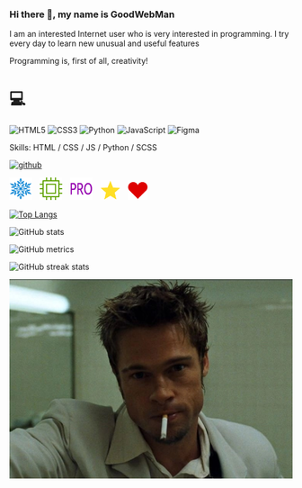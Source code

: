 
### Hi there 👋, my name is GoodWebMan
I am an interested Internet user who is very interested in programming.
I try every day to learn new unusual and useful features

Programming is, first of all, creativity!



# 💻 
![HTML5](https://img.shields.io/badge/html5-%23E34F26.svg?style=for-the-badge&logo=html5&logoColor=white) ![CSS3](https://img.shields.io/badge/css3-%231572B6.svg?style=for-the-badge&logo=css3&logoColor=white) ![Python](https://img.shields.io/badge/python-3670A0?style=for-the-badge&logo=python&logoColor=ffdd54) ![JavaScript](https://img.shields.io/badge/javascript-%23323330.svg?style=for-the-badge&logo=javascript&logoColor=%23F7DF1E) 	![Figma](https://img.shields.io/badge/figma-%23F24E1E.svg?style=for-the-badge&logo=figma&logoColor=white) 

Skills:  HTML  / CSS / JS / Python / SCSS





[<img src='https://cdn.jsdelivr.net/npm/simple-icons@3.0.1/icons/github.svg' alt='github' height='40'>](https://github.com/goodwebman)  

<a href='https://archiveprogram.github.com/'><img src='https://raw.githubusercontent.com/acervenky/animated-github-badges/master/assets/acbadge.gif' width='40' height='40'></a> <a href='https://docs.github.com/en/developers'><img src='https://raw.githubusercontent.com/acervenky/animated-github-badges/master/assets/devbadge.gif' width='40' height='40'></a> <a href='https://github.com/pricing'><img src='https://raw.githubusercontent.com/acervenky/animated-github-badges/master/assets/pro.gif' width='40' height='40'></a> <a href='https://stars.github.com/'><img src='https://raw.githubusercontent.com/acervenky/animated-github-badges/master/assets/starbadge.gif' width='35' height='35'></a> <a href='https://docs.github.com/en/github/supporting-the-open-source-community-with-github-sponsors'><img src='https://raw.githubusercontent.com/acervenky/animated-github-badges/master/assets/sponsorbadge.gif' width='35' height='35'></a> 

[![Top Langs](https://github-readme-stats.vercel.app/api/top-langs/?username=goodwebman)](https://github.com/anuraghazra/github-readme-stats)

![GitHub stats](https://github-readme-stats.vercel.app/api?username=goodwebman&show_icons=true)  

![GitHub metrics](https://metrics.lecoq.io/goodwebman)  

![GitHub streak stats](https://streak-stats.demolab.com/?user=goodwebman)  



![Image alt](https://github.com/goodwebman/GoodwebMan/blob/main/tyler.png)
